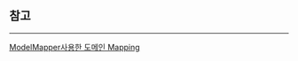 ## 참고
---
[ModelMapper사용한 도메인 Mapping](http://www.talangsoft.org/2015/04/20/domain_mapping_with_modelmapper/)
